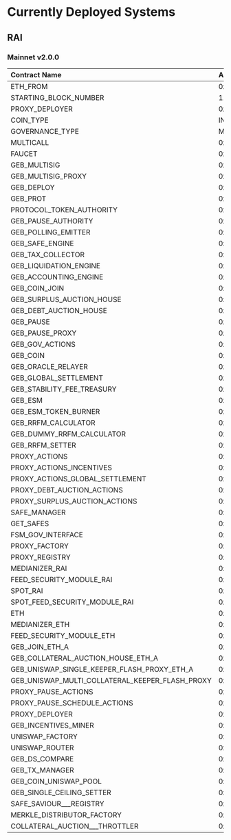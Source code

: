 # Currently Deployed Systems

## RAI

### Mainnet v2.0.0

| Contract Name | Address |
| :--- | :--- |
| ETH\_FROM | 0x7FAfc11677649DB6AbFEC127B4B776D585520ae1 |
| STARTING\_BLOCK\_NUMBER | 11848304 |
| PROXY\_DEPLOYER | 0x631e38D6Dc0F4A26F6BE0d3d0E4ebA3d02033aB4 |
| COIN\_TYPE | INDEX |
| GOVERNANCE\_TYPE | MULTISIG-SAFE |
| MULTICALL | 0x51812e07497586ce025D798Bb44b6d11bBEe3a01 |
| FAUCET | 0x0000000000000000000000000000000000000000 |
| GEB\_MULTISIG | 0x427A277eA53e25143B3b509C684aA4D0EB8bA01b |
| GEB\_MULTISIG\_PROXY | 0x2695b1dC32899c07d177A287f006b6569216a5a1 |
| GEB\_DEPLOY | 0x24AcC85528e6dd5B9C297fb8821522D36B1Ae09f |
| GEB\_PROT | 0x6243d8CEA23066d098a15582d81a598b4e8391F4 |
| PROTOCOL\_TOKEN\_AUTHORITY | 0xcb8479840A5576B1cafBb3FA7276e04Df122FDc7 |
| GEB\_PAUSE\_AUTHORITY | 0x1490a828957f1E23491c8d69273d684B15c6E25A |
| GEB\_POLLING\_EMITTER | 0xf7Da963B88194a9bc6775e93d39c70c6e3f04f6F |
| GEB\_SAFE\_ENGINE | 0xCC88a9d330da1133Df3A7bD823B95e52511A6962 |
| GEB\_TAX\_COLLECTOR | 0xcDB05aEda142a1B0D6044C09C64e4226c1a281EB |
| GEB\_LIQUIDATION\_ENGINE | 0x27Efc6FFE79692E0521E7e27657cF228240A06c2 |
| GEB\_ACCOUNTING\_ENGINE | 0xcEe6Aa1aB47d0Fb0f24f51A3072EC16E20F90fcE |
| GEB\_COIN\_JOIN | 0x0A5653CCa4DB1B6E265F47CAf6969e64f1CFdC45 |
| GEB\_SURPLUS\_AUCTION\_HOUSE | 0xEeF4ea1A548417Df1e7f0f6Ab89494eED9e06B70 |
| GEB\_DEBT\_AUCTION\_HOUSE | 0x1896adBE708bF91158748B3F33738Ba497A69e8f |
| GEB\_PAUSE | 0x2cDE6A1147B0EE61726b86d83Fd548401B1162c7 |
| GEB\_PAUSE\_PROXY | 0xa57A4e6170930ac547C147CdF26aE4682FA8262E |
| GEB\_GOV\_ACTIONS | 0x5Ccd2C02c8De4dc3cE8D8E1c220b73A5D61a92ee |
| GEB\_COIN | 0x03ab458634910AaD20eF5f1C8ee96F1D6ac54919 |
| GEB\_ORACLE\_RELAYER | 0x4ed9C0dCa0479bC64d8f4EB3007126D5791f7851 |
| GEB\_GLOBAL\_SETTLEMENT | 0x6368a4bA80fC780A9a0fEa547239C4635B97fD70 |
| GEB\_STABILITY\_FEE\_TREASURY | 0x83533fdd3285f48204215E9CF38C785371258E76 |
| GEB\_ESM | 0x7Cb548DF57eA728A33c4cb81698d03BC8B279eC6 |
| GEB\_ESM\_TOKEN\_BURNER | 0xB10409FC293F987841964C4FcFEf887D9ece799B |
| GEB\_RRFM\_CALCULATOR | 0xcFa37DcE6DFE80857c3B8DbA100b592775aE2688 |
| GEB\_DUMMY\_RRFM\_CALCULATOR | 0x9F02ddBFb4B045Df83D45c4d644027FBD7d72A6D |
| GEB\_RRFM\_SETTER | 0x005FaB4C9D1ef0f3E41CD27b26cF05680C3bF947 |
| PROXY\_ACTIONS | 0x880CECbC56F48bCE5E0eF4070017C0a4270F64Ed |
| PROXY\_ACTIONS\_INCENTIVES | 0x88A77b8Ff53329f88B8B6F9e29835FEc287349e0 |
| PROXY\_ACTIONS\_GLOBAL\_SETTLEMENT | 0x17b5d9914194a08c7Ef14451BA15E8aE4f92Cb93 |
| PROXY\_DEBT\_AUCTION\_ACTIONS | 0x943C6Bb9FD652f6e4a9dA32894075e5aBECAd394 |
| PROXY\_SURPLUS\_AUCTION\_ACTIONS | 0x6f0faAEa6767731ae14696F059248Ee403c59e3B |
| SAFE\_MANAGER | 0xEfe0B4cA532769a3AE758fD82E1426a03A94F185 |
| GET\_SAFES | 0xdf4BC9aA98cC8eCd90Ba2BEe73aD4a1a9C8d202B |
| FSM\_GOV\_INTERFACE | 0xe24F8B30fd28c90462c9BbC87A9A2a823636F533 |
| PROXY\_FACTORY | 0xA26e15C895EFc0616177B7c1e7270A4C7D51C997 |
| PROXY\_REGISTRY | 0x4678f0a6958e4D2Bc4F1BAF7Bc52E8F3564f3fE4 |
| MEDIANIZER\_RAI | 0x12A5E1c81B10B264A575930aEae80681DDF595fe |
| FEED\_SECURITY\_MODULE\_RAI | 0x0000000000000000000000000000000000000000 |
| SPOT\_RAI | 0x7235a0094eD56eB2Bd0de168d307C8990233645f |
| SPOT\_FEED\_SECURITY\_MODULE\_RAI | 0x0000000000000000000000000000000000000000 |
| ETH | 0xC02aaA39b223FE8D0A0e5C4F27eAD9083C756Cc2 |
| MEDIANIZER\_ETH | 0x6A4B575Ba61D2FB86ad0Ff5e5BE286960580E71A |
| FEED\_SECURITY\_MODULE\_ETH | 0xE6F5377DE93A361cd5531bdFbDf0f4b522E16B2B |
| GEB\_JOIN\_ETH\_A | 0x2D3cD7b81c93f188F3CB8aD87c8Acc73d6226e3A |
| GEB\_COLLATERAL\_AUCTION\_HOUSE\_ETH\_A | 0x6D2A73e16c255c1931730B776d96aAFF1909322E |
| GEB\_UNISWAP\_SINGLE\_KEEPER\_FLASH\_PROXY\_ETH\_A | 0xC2Da0417f2A78Ad100FE092B58Fb10314Bd8F157 |
| GEB\_UNISWAP\_MULTI\_COLLATERAL\_KEEPER\_FLASH\_PROXY | 0x12F906E4854EEDFdB1BD2DAA9100D1C3b0Cb7631 |
| PROXY\_PAUSE\_ACTIONS | 0x27a54e99dE813CE2E41BAa7F44d1F19FBA22B36D |
| PROXY\_PAUSE\_SCHEDULE\_ACTIONS | 0x534c3283059Fb3D62a93496a6aba8f97A37dAcCC |
| PROXY\_DEPLOYER | 0x631e38D6Dc0F4A26F6BE0d3d0E4ebA3d02033aB4 |
| GEB\_INCENTIVES\_MINER | 0xa706d4c39c315288113020f3e2D7e1095e912a20 |
| UNISWAP\_FACTORY | 0x5C69bEe701ef814a2B6a3EDD4B1652CB9cc5aA6f |
| UNISWAP\_ROUTER | 0x7a250d5630B4cF539739dF2C5dAcb4c659F2488D |
| GEB\_DS\_COMPARE | 0x10122261ff9520C590c0c3A679b7E3dFC8B09C64 |
| GEB\_TX\_MANAGER | 0xB7272627825D1cb633f705BC269F8e11126D7A25 |
| GEB\_COIN\_UNISWAP\_POOL | 0x8aE720a71622e824F576b4A8C03031066548A3B1 |
| GEB\_SINGLE\_CEILING\_SETTER | 0xB2df48A0C4A07031F538353AA35D7fFa24e25eC1 |
| SAFE\_SAVIOUR_\__REGISTRY | 0x2C6F6784585B45906Fce24f30C99f8ad6d94b5d4 |
| MERKLE\_DISTRIBUTOR\_FACTORY | 0xb5Ed650eF207e051453B68A2138D7cb67CC85E41 |
| COLLATERAL\_AUCTION_\__THROTTLER | 0x59536C9Ad1a390fA0F60813b2a4e8B957903Efc7 |

### 


